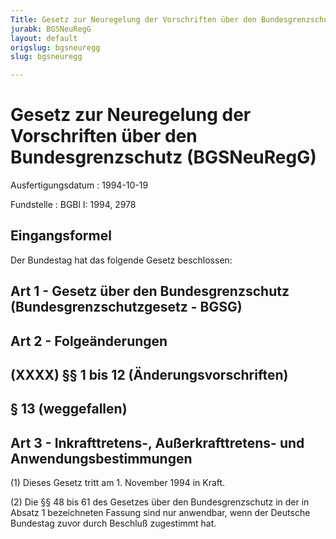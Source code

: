 ```yaml
---
Title: Gesetz zur Neuregelung der Vorschriften über den Bundesgrenzschutz
jurabk: BGSNeuRegG
layout: default
origslug: bgsneuregg
slug: bgsneuregg

---
```


# Gesetz zur Neuregelung der Vorschriften über den Bundesgrenzschutz (BGSNeuRegG)

Ausfertigungsdatum
:   1994-10-19

Fundstelle
:   BGBl I: 1994, 2978



## Eingangsformel

Der Bundestag hat das folgende Gesetz beschlossen:


## Art 1 - Gesetz über den Bundesgrenzschutz (Bundesgrenzschutzgesetz - BGSG)



## Art 2 - Folgeänderungen



## (XXXX) §§ 1 bis 12 (Änderungsvorschriften)



## § 13 (weggefallen)



## Art 3 - Inkrafttretens-, Außerkrafttretens- und Anwendungsbestimmungen

(1) Dieses Gesetz tritt am 1. November 1994 in Kraft.

(2) Die §§ 48 bis 61 des Gesetzes über den Bundesgrenzschutz in der in
Absatz 1 bezeichneten Fassung sind nur anwendbar, wenn der Deutsche
Bundestag zuvor durch Beschluß zugestimmt hat.

